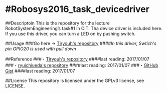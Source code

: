 #Robosys2016_task_devicedriver
=============================

##Descriptoin
This is the repository for the lecture RobotSystemEngineering’s task#1 in CIT.
Tha device driver is included here.
If you use this driver, you can turn a LED on by pushing switch. 

##Usage
###Go here → [Tiryouh's repository](https://github.com/Tiryoh/robosys2016.git)
####*In this driver, Swtich's pin GPIO20 is used with pull down*

##Reference
###・[Tiryouh's repository](https://github.com/Tiryoh/robosys2016.git) 
####last reading: 2017/01/07
###・[ryuichiueda's repository](https://github.com/ryuichiueda/robosys_device_drivers.git)
####last reading: 2017/01/07
###・[GitHub Gist](https://gist.github.com/wate/7072365)
####last reading: 2017/01/07

##License
This repository is licensed under the GPLv3 license, see LICENSE.
